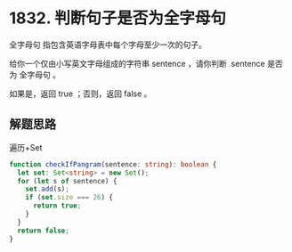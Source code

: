 # 1832. 判断句子是否为全字母句

全字母句 指包含英语字母表中每个字母至少一次的句子。

给你一个仅由小写英文字母组成的字符串 sentence ，请你判断  sentence 是否为 全字母句 。

如果是，返回 true ；否则，返回 false 。

## 解题思路

遍历+Set

```typescript
function checkIfPangram(sentence: string): boolean {
  let set: Set<string> = new Set();
  for (let s of sentence) {
    set.add(s);
    if (set.size === 26) {
      return true;
    }
  }
  return false;
}
```
